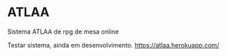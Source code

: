 # ATLAA
Sistema ATLAA de rpg de mesa online

Testar sistema, ainda em desenvolvimento.
https://atlaa.herokuapp.com/

